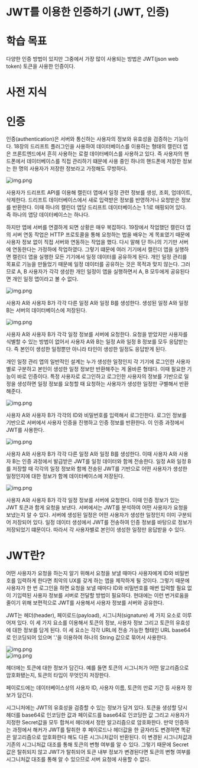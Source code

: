 # **JWT를 이용한 인증하기 (JWT, 인증)**  
# **학습 목표**  
다양한 인증 방법이 있지만 그중에서 가장 많이 사용되는 방법은 JWT(json web token) 토큰을 사용한 인증이다.  
  
# **사전 지식**  
# **인증**  
인증(authentication)은 서버와 통신하는 사용자의 정보와 유효성을 검증하는 기능이다. 18장의 드리프트 플러그인을 사용하여 
데이터베이스를 이용하는 형태의 캘린더 앱은 프론트엔드에서 흔히 사용하는 로컬 데이터베이스를 사용하고 있다. 즉 사용자의 
핸드폰에서 데이터베이스를 직접 관리하기 떄문에 사용 중인 하나의 핸드폰에 저장한 정보는 한 명의 사용자가 저장한 정보라고 
가정해도 무방하다.  
  
![img.png](image/img.png)  
  
사용자가 드리프트 API를 이용해 캘린더 앱에서 일정 관련 정보를 생성, 조회, 업데이트, 삭제한다. 드리프트 데이터베이스에서 새로 
입력받은 정보를 반영하거나 요청받은 정보를 반환한다. 이때 하나의 캘린더 앱당 드리프트 데이터베이스는 1:1로 매핑되어 있다. 
즉 하나의 앱당 데이터베이스는 하나다.  
  
하지만 앱에 서버를 연결하게 되면 상황은 매우 복잡하다. 19장에서 작업했던 캘린더 앱의 서버 연동 작업은 HTTP 프로토콜을 
통해 요청하는 법을 배우는 게 목표였기 때문에 사용자 정보 없이 직접 서버와 연동하는 작업을 했다. 다시 말해 단 하나의 기기만 
서버에 연동한다는 가정하에 작업하였다. 그렇기 떄문에 여러 기기에서 캘린더 앱을 실행하면 캘린더 앱을 실행한 모든 기기에서 
일정 데이터를 공유하게 된다. 개인 일정 관리를 목표로 기능을 만들었기 때문에 일정 데이터를 공유하는 것은 목적과 맞지 
않는다. 그러므로 A, B 사용자가 각각 생성한 개인 일정이 앱을 실행하면서 A, B 모두에게 공유된다면 개인 일정 앱이라고 볼 
수 없다.  
  
![img.png](image/img2.png)  
  
사용자 A와 사용자 B가 각각 다른 일정 A와 일정 B를 생성한다. 생성된 일정 A와 일정 B는 서버의 데이터베이스에 저장된다.  
  
![img.png](image/img3.png)  
  
사용자 A와 사용자 B가 각각 일정 정보를 서버에 요청한다. 요청을 받았지만 사용자를 식별할 수 있는 방법이 없어서 사용자 A와 
B는 일정 A와 일정 B 정보를 모두 응답받는다. 즉 본인이 생성한 일정뿐만 아니라 타인이 생성한 일정도 응답받게 된다.  
  
개인 일정 관리 앱의 일반적인 설계는 누가 생성한 일정인지 각 기기에 로그인한 사용자별로 구분하고 본인이 생성한 일정 정보만 
반환해주는 게 올바른 형태다. 이때 필요한 기능이 바로 인증이다. 특정 사용자로 로그인하고 로그인한 사용자의 정보를 기반으로 
일정을 생성하면 일정 정보를 요청할 때 요청하는 사용자가 생성한 일정만 구별해서 반환해준다.  
  
![img.png](image/img4.png)  
  
사용자 A와 사용자 B가 각각의 ID와 비밀번호를 입력해서 로그인한다. 로그인 정보를 기반으로 서버에서 사용자 인증을 진행하고 
인증 정보를 반환한다. 이 인증 과정에서 JWT를 사용한다.  
  
![img.png](image/img5.png)  
  
사용자 A와 사용자 B가 각각 다른 일정 A와 일정 B를 생성한다. 이때 사용자 A와 사용자 B는 인증 과정에서 발급받은 JWT를 
일정 데이터와 함께 전송한다. 일정 A와 일정 B를 저장할 때 각각의 일정 정보와 함께 전송된 JWT를 기반으로 어떤 사용자가 
생성한 일정인지에 대한 정보가 함께 데이터베이스에 저장된다.  
  
![img.png](image/img6.png)  
  
사용자 A와 사용자 B가 각각 일정 정보를 서버에 요청한다. 이때 인증 정보가 있는 JWT 토큰과 함게 요청을 보낸다. 서버에서는 
JWT를 분석하여 어떤 사용자가 요청을 보냈는지 알 수 있다. 서버에 생성된 일정은 어떤 사용자가 생성한 일정인지 이미 구분되어 
저장되어 있다. 일정 데이터 생성에서 JWT를 전송하여 인증 정보를 바탕으로 정보가 저장되었기 떄문이다. 따라서 각 사용자별로 
본인이 생성한 일정만 응답받을 수 있다.  
  
# **JWT란?**  
어떤 사용자가 요청을 하는지 알기 위해서 요청을 보낼 때마다 사용자에게 ID와 비밀번호를 입력하게 한다면 최악의 UX를 갖게 
하는 앱을 제작하게 될 것이다. 그렇기 때문에 사용자가 한 번 로그인을 하면 요청을 보낼 때마다 ID와 비밀번호를 매번 입력할 
필요 없이 기입력된 사용자 정보를 서버로 전달할 방법이 필요하다. 현대에는 이런 번거로움을 줄이기 위해 보편적으로 JWT를 
사용해서 사용자 정보를 서버와 공유한다.  
  
JWT는 헤더(header), 페이로드(payload), 시그니처(signature) 세 가지 요소로 이루어져 있다. 이 세 가지 요소를 이용해서 
토큰의 정보, 사용자 정보 그리고 토큰의 유효성에 대한 정보를 담게 된다. 이 세 요소는 각각 URL에 전송 가능한 형태인 
URL base64로 인코딩되어 있으며 '.'을 이용하여 하나의 String 값으로 묶어서 사용한다.  
  
![img.png](image/img7.png)  
![img.png](image/img8.png)  
  
헤더에는 토큰에 대한 정보가 담긴다. 예를 들면 토큰의 시그니처가 어떤 알고리즘으로 암호화됐는지, 토큰의 타입이 무엇인지 
저장한다.  
  
페이로드에는 데이터베이스상의 사용자 ID, 사용자 이름, 토큰의 만료 기간 등 사용자 정보가 담긴다.  
  
시그니처에는 JWT의 유효성을 검증할 수 있는 정보가 담겨 있다. 토큰을 생성할 당시 헤더를 base64로 인코딩한 값과 페이로드를 
base64로 인코딩한 값 그리고 사용자가 지정한 Secret값을 모두 합쳐서 헤더에서 정한 알고리즘으로 암호화한다. 만약 인증하는 
과정에서 해커가 JWT를 탈취한 후 페이로드나 헤더값을 한 글자라도 변경하면 똑같은 알고리즘으로 암호화한다 해도 다른 시그니처값이 
반환된다. 이 변경된 시그니처값과 기존의 시그니처값 대조를 통해 토큰의 변형 여부를 알 수 있다. 그렇기 때문에 Secret 값은 
탈취되지 않고 JWT가 탈취되어 토큰 내부 정보가 변경된다면 토큰의 변형 여부를 시그니처값 대조를 통해 알 수 있으므로 서버 
요청에 사용할 수 없다.  
  

